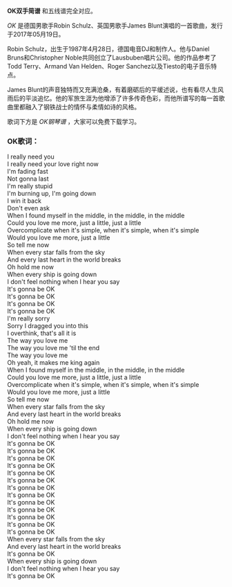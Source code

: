 

**OK双手简谱** 和五线谱完全对应。

_OK_ 是德国男歌手Robin Schulz、英国男歌手James Blunt演唱的一首歌曲，发行于2017年05月19日。

Robin Schulz，出生于1987年4月28日，德国电音DJ和制作人。他与Daniel Bruns和Christopher
Noble共同创立了Lausbuben唱片公司。他的作品参考了Todd Terry、Armand Van Helden、Roger
Sanchez以及Tiesto的电子音乐特点。

James
Blunt的声音独特而又充满沧桑，有着磨砺后的平缓述说，也有看尽人生风雨后的平淡追忆。他的军旅生涯为他增添了许多传奇色彩，而他所谱写的每一首歌曲里都融入了钢铁战士的情怀与柔情如诗的风格。

歌词下方是 _OK钢琴谱_ ，大家可以免费下载学习。

### OK歌词：

I really need you  
I really need your love right now  
I'm fading fast  
Not gonna last  
I'm really stupid  
I'm burning up, I'm going down  
I win it back  
Don't even ask  
When I found myself in the middle, in the middle, in the middle  
Could you love me more, just a little, just a little  
Overcomplicate when it's simple, when it's simple, when it's simple  
Would you love me more, just a little  
So tell me now  
When every star falls from the sky  
And every last heart in the world breaks  
Oh hold me now  
When every ship is going down  
I don't feel nothing when I hear you say  
It's gonna be OK  
It's gonna be OK  
It's gonna be OK  
It's gonna be OK  
I'm really sorry  
Sorry I dragged you into this  
I overthink, that's all it is  
The way you love me  
The way you love me 'til the end  
The way you love me  
Oh yeah, it makes me king again  
When I found myself in the middle, in the middle, in the middle  
Could you love me more, just a little, just a little  
Overcomplicate when it's simple, when it's simple, when it's simple  
Would you love me more, just a little  
So tell me now  
When every star falls from the sky  
And every last heart in the world breaks  
Oh hold me now  
When every ship is going down  
I don't feel nothing when I hear you say  
It's gonna be OK  
It's gonna be OK  
It's gonna be OK  
It's gonna be OK  
It's gonna be OK  
It's gonna be OK  
It's gonna be OK  
It's gonna be OK  
It's gonna be OK  
It's gonna be OK  
It's gonna be OK  
It's gonna be OK  
It's gonna be OK  
When every star falls from the sky  
And every last heart in the world breaks  
It's gonna be OK  
When every ship is going down  
I don't feel nothing when I hear you say  
It's gonna be OK


